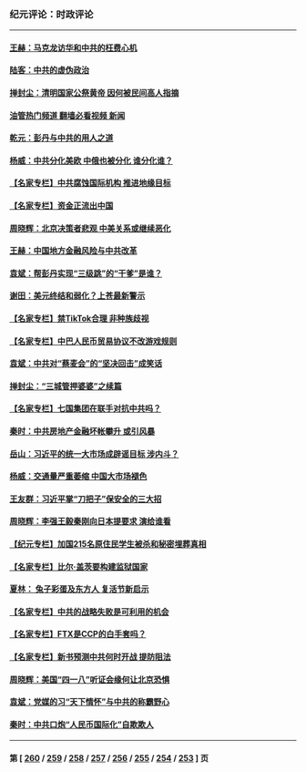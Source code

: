 ### 纪元评论：时政评论
---
#### [王赫：马克龙访华和中共的枉费心机](../../pages/nsc1025/n13968019.md?04090330) 
#### [陆客：中共的虚伪政治](../../pages/nsc1025/n13968215.md?04090330) 
#### [掸封尘：清明国家公祭黄帝 因何被民间高人指摘](../../pages/nsc1025/n13968113.md?04090330) 
#### [油管热门频道 翻墙必看视频 新闻](ok?04090330)
#### [乾元：彭丹与中共的用人之道](../../pages/nsc1025/n13967978.md?04090330) 
#### [杨威：中共分化美欧 中俄也被分化 谁分化谁？](../../pages/nsc1025/n13967806.md?04090330) 
#### [【名家专栏】中共腐蚀国际机构 推进地缘目标](../../pages/nsc1025/n13966666.md?04090330) 
#### [【名家专栏】资金正流出中国](../../pages/nsc1025/n13965018.md?04090330) 
#### [周晓辉：北京决策者悲观 中美关系或继续恶化](../../pages/nsc1025/n13967688.md?04090330) 
#### [王赫：中国地方金融风险与中共改革](../../pages/nsc1025/n13967231.md?04090330) 
#### [袁斌：帮彭丹实现“三级跳”的“干爹”是谁？](../../pages/nsc1025/n13967265.md?04090330) 
#### [谢田：美元终结和弱化？上苍最新警示](../../pages/nsc1025/n13966932.md?04090330) 
#### [【名家专栏】禁TikTok合理 非种族歧视](../../pages/nsc1025/n13966676.md?04090330) 
#### [【名家专栏】中巴人民币贸易协议不改游戏规则](../../pages/nsc1025/n13966628.md?04090330) 
#### [袁斌：中共对“蔡麦会”的“坚决回击”成笑话](../../pages/nsc1025/n13966372.md?04090330) 
#### [掸封尘：“三城管押婆婆”之续篇](../../pages/nsc1025/n13966294.md?04090330) 
#### [【名家专栏】七国集团在联手对抗中共吗？](../../pages/nsc1025/n13965757.md?04090330) 
#### [秦时：中共房地产金融坏帐攀升 或引风暴](../../pages/nsc1025/n13966038.md?04090330) 
#### [岳山：习近平的统一大市场成辟谣目标 涉内斗？](../../pages/nsc1025/n13965723.md?04090330) 
#### [杨威：交通量严重萎缩 中国大市场褪色](../../pages/nsc1025/n13965380.md?04090330) 
#### [王友群：习近平掌“刀把子”保安全的三大招](../../pages/nsc1025/n13965308.md?04090330) 
#### [周晓辉：李强王毅秦刚向日本提要求 演给谁看](../../pages/nsc1025/n13965209.md?04090330) 
#### [【纪元专栏】加国215名原住民学生被杀和秘密埋葬真相](../../pages/nsc1025/n13965187.md?04090330) 
#### [【名家专栏】比尔‧盖茨要构建监狱国家](../../pages/nsc1025/n13963766.md?04090330) 
#### [夏林： 兔子彩蛋及东方人 复活节新启示](../../pages/nsc1025/n13965188.md?04090330) 
#### [【名家专栏】中共的战略失败是可利用的机会](../../pages/nsc1025/n13964294.md?04090330) 
#### [【名家专栏】FTX是CCP的白手套吗？](../../pages/nsc1025/n13964456.md?04090330) 
#### [【名家专栏】新书预测中共何时开战 提防阻法](../../pages/nsc1025/n13964473.md?04090330) 
#### [周晓辉：美国“四一八”听证会缘何让北京恐惧](../../pages/nsc1025/n13964549.md?04090330) 
#### [袁斌：党媒的习“天下情怀”与中共的称霸野心](../../pages/nsc1025/n13964329.md?04090330) 
#### [秦时：中共口炮“人民币国际化”自欺欺人](../../pages/nsc1025/n13964490.md?04090330) 

---
#### 第 [ [260](./260.md?04090330) / [259](./259.md?04090330) / [258](./258.md?04090330) / [257](./257.md?04090330) / [256](./256.md?04090330) / [255](./255.md?04090330) / [254](./254.md?04090330) / [253](./253.md?04090330) ] 页
